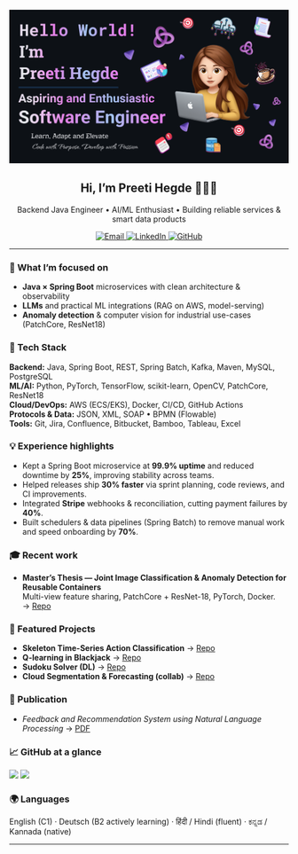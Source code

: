 <p align="center">
  <img src="assets/readme_banner.png" alt="Preeti Hegde — banner" width="1000">
</p>

<h2 align="center">Hi, I’m Preeti Hegde 👩🏻‍💻</h2>
<p align="center">
  Backend Java Engineer • AI/ML Enthusiast • Building reliable services & smart data products
</p>

<p align="center">
  <a href="mailto:preetivhegde98@gmail.com">
    <img alt="Email" src="https://img.shields.io/badge/Email-preetivhegde98%40gmail.com-informational?style=flat">
  </a>
  <a href="https://www.linkedin.com/in/preetivhegde/">
    <img alt="LinkedIn" src="https://img.shields.io/badge/LinkedIn-Connect-0A66C2?style=flat&logo=linkedin&logoColor=white">
  </a>
  <a href="https://github.com/preetihegde?tab=repositories">
    <img alt="GitHub" src="https://img.shields.io/badge/GitHub-Repos-181717?style=flat&logo=github&logoColor=white">
  </a>
</p>

---

### 🚀 What I’m focused on
- **Java × Spring Boot** microservices with clean architecture & observability  
- **LLMs** and practical ML integrations (RAG on AWS, model-serving)  
- **Anomaly detection** & computer vision for industrial use-cases (PatchCore, ResNet18)

### 🧰 Tech Stack
**Backend:** Java, Spring Boot, REST, Spring Batch, Kafka, Maven, MySQL, PostgreSQL  
**ML/AI:** Python, PyTorch, TensorFlow, scikit-learn, OpenCV, PatchCore, ResNet18  
**Cloud/DevOps:** AWS (ECS/EKS), Docker, CI/CD, GitHub Actions  
**Protocols & Data:** JSON, XML, SOAP • BPMN (Flowable)  
**Tools:** Git, Jira, Confluence, Bitbucket, Bamboo, Tableau, Excel

### 💡 Experience highlights
- Kept a Spring Boot microservice at **99.9% uptime** and reduced downtime by **25%**, improving stability across teams.  
- Helped releases ship **30% faster** via sprint planning, code reviews, and CI improvements.  
- Integrated **Stripe** webhooks & reconciliation, cutting payment failures by **40%**.  
- Built schedulers & data pipelines (Spring Batch) to remove manual work and speed onboarding by **70%**.

### 🎓 Recent work
- **Master’s Thesis — Joint Image Classification & Anomaly Detection for Reusable Containers**  
  Multi-view feature sharing, PatchCore + ResNet-18, PyTorch, Docker.  
  → [Repo](https://github.com/preetihegde/Joint-Image-Classification-and-Anomaly-Detection-for-Efficient-Inspection-of-Reusable-Containers)

### 🧩 Featured Projects
- **Skeleton Time-Series Action Classification** → [Repo](https://github.com/preetihegde/Skeleton-Data)  
- **Q-learning in Blackjack** → [Repo](https://github.com/preetihegde/Blackjack)  
- **Sudoku Solver (DL)** → [Repo](https://github.com/preetihegde/Sudoku)  
- **Cloud Segmentation & Forecasting (collab)** → [Repo](https://github.com/tharun-kumar-22/Cloud-Segmentation-and-Forecasting)

### 📝 Publication
- *Feedback and Recommendation System using Natural Language Processing* → [PDF](https://sahe.in/jir/journal_management/production/plagiarism_files/VOL_01%20ISSUE%2002_3.pdf)

### 📈 GitHub at a glance
<img src="https://github-readme-stats.vercel.app/api?username=preetihegde&show_icons=true&hide_title=true&theme=tokyonight" height="140" />
<img src="https://github-readme-stats.vercel.app/api/top-langs/?username=preetihegde&layout=compact&theme=tokyonight" height="140" />

### 🌍 Languages
English (C1) · Deutsch (B2 actively learning) · हिंदी / Hindi (fluent) · ಕನ್ನಡ / Kannada (native)

---

